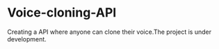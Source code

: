 # Voice-cloning-API
Creating a API where anyone can clone their voice.The project is under development.
